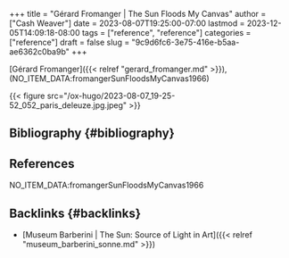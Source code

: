 +++
title = "Gérard Fromanger | The Sun Floods My Canvas"
author = ["Cash Weaver"]
date = 2023-08-07T19:25:00-07:00
lastmod = 2023-12-05T14:09:18-08:00
tags = ["reference", "reference"]
categories = ["reference"]
draft = false
slug = "9c9d6fc6-3e75-416e-b5aa-ae6362c0ba9b"
+++

[Gérard Fromanger]({{< relref "gerard_fromanger.md" >}}), (NO_ITEM_DATA:fromangerSunFloodsMyCanvas1966)

{{< figure src="/ox-hugo/2023-08-07_19-25-52_052_paris_deleuze.jpg.jpeg" >}}


## Bibliography {#bibliography}

## References

<style>.csl-entry{text-indent: -1.5em; margin-left: 1.5em;}</style><div class="csl-bib-body">
  <div class="csl-entry">NO_ITEM_DATA:fromangerSunFloodsMyCanvas1966</div>
</div>


## Backlinks {#backlinks}

-   [Museum Barberini | The Sun: Source of Light in Art]({{< relref "museum_barberini_sonne.md" >}})
